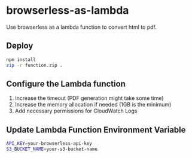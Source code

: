 # browserless-as-lambda

Use browserless as a lambda function to convert html to pdf.

## Deploy

```bash
npm install
zip -r function.zip .
```

## Configure the Lambda function
1. Increase the timeout (PDF generation might take some time)
2. Increase the memory allocation if needed (1GB is the minimum)
3. Add necessary permissions for CloudWatch Logs

## Update Lambda Function Environment Variable

```bash
API_KEY=your-browserless-api-key
S3_BUCKET_NAME=your-s3-bucket-name
```
